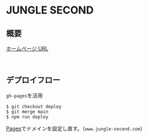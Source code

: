 # JUNGLE SECOND

## 概要

[ホームページ URL](https://www.jungle-second.com/)

<br/>

## デプロイフロー

`gh-pages`を活用

```
$ git checkout deploy
$ git merge main
$ npm run deploy
```

[Pages](https://github.com/calm1205/jungle-second/settings/pages)でドメインを設定し直す。（`www.jungle-second.com`）
